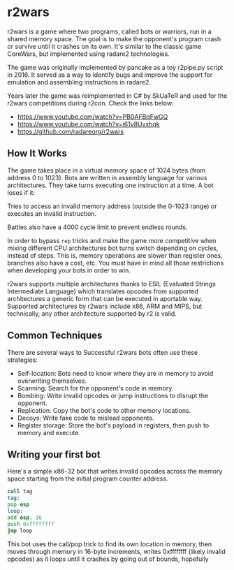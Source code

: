 # r2wars

r2wars is a game where two programs, called bots or warriors, run in a shared memory space. The goal is to make the opponent's program crash or survive until it crashes on its own. It's similar to the classic game CoreWars, but implemented using radare2 technologies.

The game was originally implemented by pancake as a toy r2pipe.py script in 2016. It served as a way to identify bugs and improve the support for emulation and assembling instructions in radare2.

Years later the game was reimplemented in C# by SkUaTeR and used for the r2wars competitions during r2con. Check the links below:

* https://www.youtube.com/watch?v=PB0AFBqFwGQ
* https://www.youtube.com/watch?v=i61v8Uvxhqk
* https://github.com/radareorg/r2wars

## How It Works

The game takes place in a virtual memory space of 1024 bytes (from address 0 to 1023). Bots are written in assembly language for various architectures. They take turns executing one instruction at a time. A bot loses if it:

Tries to access an invalid memory address (outside the 0-1023 range) or executes an invalid instruction.

Battles also have a 4000 cycle limit to prevent endless rounds.

In order to bypass `rep` tricks and make the game more competitive when mixing different CPU architectures bot turns switch depending on cycles, instead of steps. This is, memory operations are slower than register ones, branches also have a cost, etc. You must have in mind all those restrictions when developing your bots in order to win.

r2wars supports multiple architectures thanks to ESIL (Evaluated Strings Intermediate Language) which translates opcodes from supported architectures a generic form that can be executed in aportable way. Supported architectures by r2wars include x86, ARM and MIPS, but technically, any other architecture supported by r2 is valid.

## Common Techniques

There are several ways to Successful r2wars bots often use these strategies:

* Self-location: Bots need to know where they are in memory to avoid overwriting themselves.
* Scanning: Search for the opponent's code in memory.
* Bombing: Write invalid opcodes or jump instructions to disrupt the opponent.
* Replication: Copy the bot's code to other memory locations.
* Decoys: Write fake code to mislead opponents.
* Register storage: Store the bot's payload in registers, then push to memory and execute.

## Writing your first bot

Here's a simple x86-32 bot that writes invalid opcodes across the memory space starting from the initial program counter address.

```asm
call tag
tag:
pop esp
loop:
add esp, 16
push 0xffffffff
jmp loop
```

This bot uses the call/pop trick to find its own location in memory, then moves through memory in 16-byte increments, writes 0xffffffff (likely invalid opcodes) as it loops until it crashes by going out of bounds, hopefully
